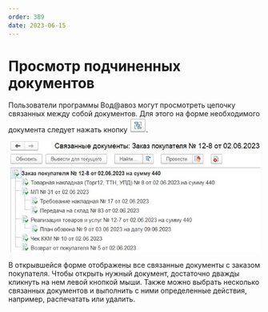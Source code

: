 ```yaml
---
order: 389
date: 2023-06-15
---
```

# Просмотр подчиненных документов

Пользователи программы Вод@авоз могут просмотреть цепочку связанных между собой документов. Для этого на форме необходимого документа следует нажать кнопку ![](/images/Связанные_документы.jpg).

![Связанные документы](/images/Связанные_документы_заказ.jpg)

В открывшейся форме отображены все связанные документы с заказом покупателя. Чтобы открыть нужный документ, достаточно дважды кликнуть на нем левой кнопкой мыши. Также можно выбрать несколько связанных документов и выполнить с ними определенные действия, например, распечатать или удалить.